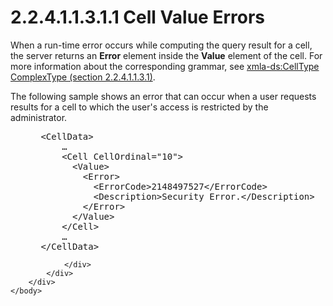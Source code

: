 <html dir="LTR" xmlns:mshelp="http://msdn.microsoft.com/mshelp" xmlns:ddue="http://ddue.schemas.microsoft.com/authoring/2003/5" xmlns:xlink="http://www.w3.org/1999/xlink" xmlns:tool="http://www.microsoft.com/tooltip">
    <head>
        <meta http-equiv="Content-Type" content="text/html; CHARSET=utf-8"></meta>
        <meta name="save" content="history"></meta>
        <title>2.2.4.1.1.3.1.1 Cell Value Errors</title>
        <xml>
            <mshelp:toctitle title="2.2.4.1.1.3.1.1 Cell Value Errors"></mshelp:toctitle>
            <mshelp:rltitle title="[MS-SSAS]: Cell Value Errors"></mshelp:rltitle>
            <mshelp:keyword index="A" term="8c7b9290-5f0c-40fb-877c-be5d9fc2292e"></mshelp:keyword>
            <mshelp:attr name="DCSext.ContentType" value="open specification"></mshelp:attr>
            <mshelp:attr name="AssetID" value="8c7b9290-5f0c-40fb-877c-be5d9fc2292e"></mshelp:attr>
            <mshelp:attr name="TopicType" value="kbRef"></mshelp:attr>
            <mshelp:attr name="DCSext.Title" value="[MS-SSAS]: Cell Value Errors" />
        </xml>
    </head>
    <body>
        <div id="header">
            <h1 class="heading">2.2.4.1.1.3.1.1 Cell Value Errors</h1>
        </div>
        <div id="mainSection">
            <div id="mainBody">
                <div id="allHistory" class="saveHistory"></div>
                <div id="sectionSection0" class="section" name="collapseableSection">
                    

<p>When a run-time error occurs while computing the query
result for a cell, the server returns an <b>Error</b> element inside the <b>Value</b>
element of the cell. For more information about the corresponding grammar, see <a href="4967a005-8bc9-4120-a1d8-366b00e297c7.html">xmla-ds:CellType
ComplexType (section 2.2.4.1.1.3.1)</a>.</p>

<p>The following sample shows an error that can occur when a
user requests results for a cell to which the user's access is restricted by
the administrator.</p>

<dl>
<dd>
<div><pre> &lt;CellData&gt;
     …
     &lt;Cell CellOrdinal=&quot;10&quot;&gt;
       &lt;Value&gt;
         &lt;Error&gt;
           &lt;ErrorCode&gt;2148497527&lt;/ErrorCode&gt;
           &lt;Description&gt;Security Error.&lt;/Description&gt;
         &lt;/Error&gt;
       &lt;/Value&gt;
     &lt;/Cell&gt;
     …
 &lt;/CellData&gt;
</pre></div>
</dd></dl>


                </div>
            </div>
        </div>
    </body>
</html>